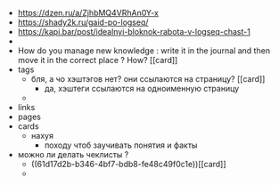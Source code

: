 - https://dzen.ru/a/ZjhbMQ4VRhAn0Y-x
- https://shady2k.ru/gaid-po-logseq/
- https://kapi.bar/post/idealnyi-bloknok-rabota-v-logseq-chast-1
-
- How do you manage new knowledge : write it in the journal and then move it in the correct place ? How? [[card]]
- tags
	- бля, а чо хэштэгов нет? они ссылаются на страницу? [[card]]
		- да, хэштеги ссылаются на одноименную страницу
	-
- links
- pages
- cards
	- нахуя
		- походу чтоб заучивать понятия и факты
- можно ли делать чеклисты ?
	- ((61d17d2b-b346-4bf7-bdb8-fe48c49f0c1e))[[card]]
	-
